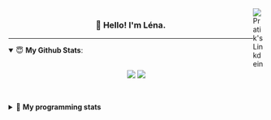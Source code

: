 <!--
<a href="https://twitter.com" target="_blank" rel="nofollow">
 <img align="right" alt="Pratik's Twitter" width="22px" src="https://cdn.jsdelivr.net/npm/simple-icons@v3/icons/twitter.svg" />
</a> 

-->
<a href="https://www.linkedin.com/in/lenagiacalone/" target="_blank" rel="nofollow">
 <img align="right" alt="Pratik's Linkdein" width="22px" src="https://cdn.jsdelivr.net/npm/simple-icons@v3/icons/linkedin.svg" />
</a>



<h3 align="center">👋 Hello! I'm Léna.</h3>

---

<!--
**lgiacalo/lgiacalo** is a ✨ _special_ ✨ repository because its `README.md` (this file) appears on your GitHub profile.

Here are some ideas to get you started:

- 🔭 I’m currently working on ...
- 🌱 I’m currently learning ...
- 👯 I’m looking to collaborate on ...
- 🤔 I’m looking for help with ...
- 💬 Ask me about ...
- 📫 How to reach me: ...
- 😄 Pronouns: ...
- ⚡ Fun fact: ...
-->

<details open>
 <summary> 😇 <b>My Github Stats</b>: </summary>
<br>
<p align = "center">
  <img src = "https://github-readme-stats.vercel.app/api?username=lgiacalo&show_icons=true&theme=nord" width="420">
  <img src = "https://github-readme-stats.vercel.app/api/top-langs/?username=lgiacalo&layout=compact&theme=nord">
</p>
 
<br>
<p align = "center">
  <imp src = "https://github-readme-stats.vercel.app/api/wakatime?username=lgiacalo&theme=nord">
</p>

</details>

<details>
 <summary>🤖 <b>My programming stats</b></summary>
 <br>
 
<!--START_SECTION:waka-->
![Code Time](http://img.shields.io/badge/Code%20Time-0%20secs-blue)

![Lines of code](https://img.shields.io/badge/From%20Hello%20World%20I%27ve%20Written-876%20Thousand%20lines%20of%20code-blue)

**🐱 My GitHub Data** 

> 🏆 83 Contributions in the Year 2022
 > 
> 📦 298.1 kB Used in GitHub's Storage 
 > 
> 🚫 Not Opted to Hire
 > 
> 📜 44 Public Repositories 
 > 
> 🔑 35 Private Repositories  
 > 
**I'm an Early 🐤** 

```text
🌞 Morning    83 commits     ██████░░░░░░░░░░░░░░░░░░░   27.04% 
🌆 Daytime    184 commits    ███████████████░░░░░░░░░░   59.93% 
🌃 Evening    40 commits     ███░░░░░░░░░░░░░░░░░░░░░░   13.03% 
🌙 Night      0 commits      ░░░░░░░░░░░░░░░░░░░░░░░░░   0.0%

```
📅 **I'm Most Productive on Wednesday** 

```text
Monday       67 commits     █████░░░░░░░░░░░░░░░░░░░░   21.82% 
Tuesday      52 commits     ████░░░░░░░░░░░░░░░░░░░░░   16.94% 
Wednesday    70 commits     █████░░░░░░░░░░░░░░░░░░░░   22.8% 
Thursday     67 commits     █████░░░░░░░░░░░░░░░░░░░░   21.82% 
Friday       50 commits     ████░░░░░░░░░░░░░░░░░░░░░   16.29% 
Saturday     1 commits      ░░░░░░░░░░░░░░░░░░░░░░░░░   0.33% 
Sunday       0 commits      ░░░░░░░░░░░░░░░░░░░░░░░░░   0.0%

```


📊 **This Week I Spent My Time On** 

```text
⌚︎ Time Zone: Europe/Paris

💬 Programming Languages: 
JavaScript               18 hrs 27 mins      ████████████████████░░░░░   81.55% 
PHP                      2 hrs 9 mins        ██░░░░░░░░░░░░░░░░░░░░░░░   9.51% 
JSON                     1 hr 38 mins        █░░░░░░░░░░░░░░░░░░░░░░░░   7.23% 
Bash                     12 mins             ░░░░░░░░░░░░░░░░░░░░░░░░░   0.9% 
Markdown                 6 mins              ░░░░░░░░░░░░░░░░░░░░░░░░░   0.45%

🔥 Editors: 
VS Code                  22 hrs 38 mins      █████████████████████████   100.0%

🐱‍💻 Projects: 
pj-crawler               16 hrs 8 mins       █████████████████░░░░░░░░   71.27% 
test-wordgres            2 hrs 9 mins        ██░░░░░░░░░░░░░░░░░░░░░░░   9.57% 
pappers                  1 hr 34 mins        █░░░░░░░░░░░░░░░░░░░░░░░░   6.93% 
augmentation_capital     1 hr 7 mins         █░░░░░░░░░░░░░░░░░░░░░░░░   4.93% 
pappers-engine           1 hr 4 mins         █░░░░░░░░░░░░░░░░░░░░░░░░   4.75%

💻 Operating System: 
Mac                      22 hrs 38 mins      █████████████████████████   100.0%

```

**I Mostly Code in C** 

```text
C                        26 repos            ████████░░░░░░░░░░░░░░░░░   31.71% 
JavaScript               17 repos            █████░░░░░░░░░░░░░░░░░░░░   20.73% 
HTML                     8 repos             ██░░░░░░░░░░░░░░░░░░░░░░░   9.76% 
Shell                    8 repos             ██░░░░░░░░░░░░░░░░░░░░░░░   9.76% 
C++                      4 repos             █░░░░░░░░░░░░░░░░░░░░░░░░   4.88%

```


**Timeline**

![Chart not found](https://raw.githubusercontent.com/lgiacalo/lgiacalo/main/charts/bar_graph.png) 


 Last Updated on 05/07/2022 12:24:51 UTC
<!--END_SECTION:waka-->

</details>
